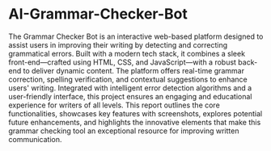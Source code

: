 # AI-Grammar-Checker-Bot
The Grammar Checker Bot is an interactive web-based platform designed to assist users in improving their writing by detecting and correcting grammatical errors. Built with a modern tech stack, it combines a sleek front-end—crafted using HTML, CSS, and JavaScript—with a robust back-end to deliver dynamic content. The platform offers real-time grammar correction, spelling verification, and contextual suggestions to enhance users' writing. Integrated with intelligent error detection algorithms and a user-friendly interface, this project ensures an engaging and educational experience for writers of all levels. This report outlines the core functionalities, showcases key features with screenshots, explores potential future enhancements, and highlights the innovative elements that make this grammar checking tool an exceptional resource for improving written communication.
